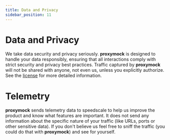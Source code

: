 ```yaml
---
title: Data and Privacy
sidebar_position: 11
---
```


# Data and Privacy

We take data security and privacy seriously. **proxymock** is designed to handle
your data responsibly, ensuring that all interactions comply with strict
security and privacy best practices.  Traffic captured by **proxymock** will not
be shared with anyone, not even us, unless you explicitly authorize.   See the
[license](./license.md) for more detailed information.

# Telemetry

**proxymock** sends telemetry data to speedscale to help us improve the product and know what features are important. It does not send any information about the specific nature of your traffic (like URLs, ports or other sensitive data). If you don't believe us feel free to sniff the traffic (you could do that with **proxymock**) and see for yourself.


